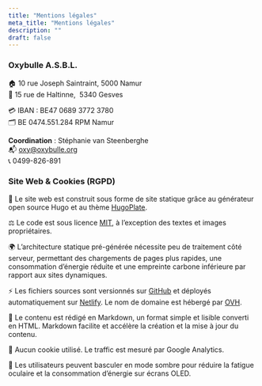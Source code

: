 ```yaml
---
title: "Mentions légales"
meta_title: "Mentions légales"
description: ""
draft: false
---
```


### Oxybulle A.S.B.L.

🏠 10 rue Joseph Saintraint, 5000 Namur <br> 
💺 15 rue de Haltinne,  5340 Gesves

💳 IBAN : BE47 0689 3772 3780  
🗂️ BE 0474.551.284  RPM Namur

**Coordination** : Stéphanie van Steenberghe  
📬 [oxy@oxybulle.org](mailto:oxy@oxybulle.org) <br>
📞 0499-826-891

### Site Web & Cookies (RGPD)

🚀 Le site web est construit sous forme de site statique grâce au générateur open source Hugo et au thème [HugoPlate](https://zeon.studio/).

⚖️ Le code est sous licence [MIT](https://github.com/zeon-studio/hugoplate/blob/main/LICENSE), à l’exception des textes et images propriétaires.

🌍 L’architecture statique pré-générée nécessite peu de traitement côté serveur, permettant des chargements de pages plus rapides, une consommation d’énergie réduite et une empreinte carbone inférieure par rapport aux sites dynamiques.

⚡ Les fichiers sources sont versionnés sur [GitHub](https://github.com/oxybulle) et déployés automatiquement sur [Netlify](https://netlify.app). Le nom de domaine est hébergé par [OVH](https://www.ovh.com/fr).

📝 Le contenu est rédigé en Markdown, un format simple et lisible converti en HTML. Markdown facilite et accélère la création et la mise à jour du contenu.

🍪 Aucun cookie utilisé. Le traffic est mesuré par Google Analytics.

🔆 Les utilisateurs peuvent basculer en mode sombre pour réduire la fatigue oculaire et la consommation d’énergie sur écrans OLED.

